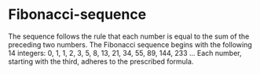 # Fibonacci-sequence
The sequence follows the rule that each number is equal to the sum of the preceding two numbers. The Fibonacci sequence begins with the following 14 integers: 0, 1, 1, 2, 3, 5, 8, 13, 21, 34, 55, 89, 144, 233 ... Each number, starting with the third, adheres to the prescribed formula.
